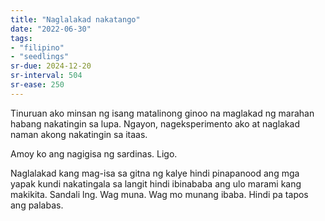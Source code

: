 ```yaml
---
title: "Naglalakad nakatango"
date: "2022-06-30"
tags:
- "filipino"
- "seedlings"
sr-due: 2024-12-20
sr-interval: 504
sr-ease: 250
---
```

Tinuruan ako minsan ng isang matalinong ginoo na maglakad ng marahan habang nakatingin sa lupa. Ngayon, nageksperimento ako at naglakad naman akong nakatingin sa itaas.

Amoy ko ang nagigisa ng sardinas. Ligo.

Naglalakad kang mag-isa sa gitna ng kalye hindi pinapanood ang mga yapak kundi nakatingala sa langit hindi ibinababa ang ulo marami kang makikita. Sandali lng. Wag muna. Wag mo munang ibaba. Hindi pa tapos ang palabas.